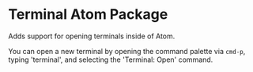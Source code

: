 # Terminal Atom Package

Adds support for opening terminals inside of Atom.

You can open a new terminal by opening the command palette via `cmd-p`,
typing 'terminal', and selecting the 'Terminal: Open' command.
